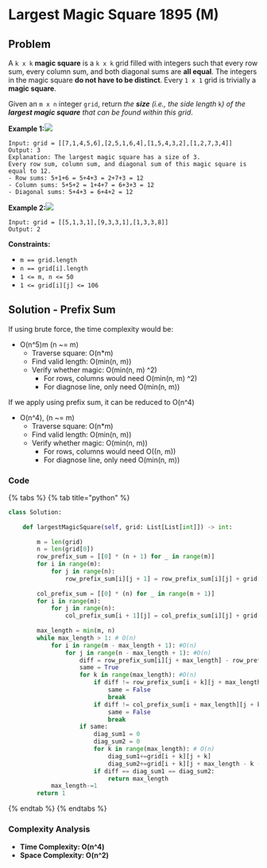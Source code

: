 # Largest Magic Square 1895 (M)

## Problem



A `k x k` **magic square** is a `k x k` grid filled with integers such that every row sum, every column sum, and both diagonal sums are **all equal**. The integers in the magic square **do not have to be distinct**. Every `1 x 1` grid is trivially a **magic square**.

Given an `m x n` integer `grid`, return _the **size** (i.e., the side length_ `k`_) of the **largest magic square** that can be found within this grid_.

**Example 1:**![](https://assets.leetcode.com/uploads/2021/05/29/magicsquare-grid.jpg)

```
Input: grid = [[7,1,4,5,6],[2,5,1,6,4],[1,5,4,3,2],[1,2,7,3,4]]
Output: 3
Explanation: The largest magic square has a size of 3.
Every row sum, column sum, and diagonal sum of this magic square is equal to 12.
- Row sums: 5+1+6 = 5+4+3 = 2+7+3 = 12
- Column sums: 5+5+2 = 1+4+7 = 6+3+3 = 12
- Diagonal sums: 5+4+3 = 6+4+2 = 12
```

**Example 2:**![](https://assets.leetcode.com/uploads/2021/05/29/magicsquare2-grid.jpg)

```
Input: grid = [[5,1,3,1],[9,3,3,1],[1,3,3,8]]
Output: 2
```

**Constraints:**

* `m == grid.length`
* `n == grid[i].length`
* `1 <= m, n <= 50`
* `1 <= grid[i][j] <= 106`

## Solution - Prefix Sum

If using brute force, the time complexity would be:

* O(n^5)m (n \~= m)
  * Traverse square: O(n\*m)
  * Find valid length: O(min(n, m))
  * Verify whether magic: O(min(n, m) ^2)
    * For rows, columns would need O(min(n, m) ^2)
    * For diagnose line, only need O(min(n, m))

If we apply using prefix sum, it can be reduced to O(n^4)

* O(n^4), (n \~= m)
  * Traverse square: O(n\*m)
  * Find valid length: O(min(n, m))
  * Verify whether magic: O(min(n, m))
    * For rows, columns would need O((n, m))
    * For diagnose line, only need O(min(n, m))

### Code

{% tabs %}
{% tab title="python" %}
```python
class Solution:
    
    def largestMagicSquare(self, grid: List[List[int]]) -> int:
        
        m = len(grid)
        n = len(grid[0])
        row_prefix_sum = [[0] * (n + 1) for _ in range(m)]
        for i in range(m):
            for j in range(n):
                row_prefix_sum[i][j + 1] = row_prefix_sum[i][j] + grid[i][j]
        
        col_prefix_sum = [[0] * (n) for _ in range(m + 1)]
        for i in range(m):
            for j in range(n):
                col_prefix_sum[i + 1][j] = col_prefix_sum[i][j] + grid[i][j]
                
        max_length = min(m, n)
        while max_length > 1: # O(n)
            for i in range(m - max_length + 1): #O(n)
                for j in range(n - max_length + 1): #O(n)
                    diff = row_prefix_sum[i][j + max_length] - row_prefix_sum[i][j]
                    same = True
                    for k in range(max_length): #O(n)
                        if diff != row_prefix_sum[i + k][j + max_length] - row_prefix_sum[i + k][j]:
                            same = False
                            break
                        if diff != col_prefix_sum[i + max_length][j + k] - col_prefix_sum[i][j + k]:
                            same = False
                            break
                    if same:
                        diag_sum1 = 0
                        diag_sum2 = 0
                        for k in range(max_length): # O(n)
                            diag_sum1+=grid[i + k][j + k]
                            diag_sum2+=grid[i + k][j + max_length - k - 1]
                        if diff == diag_sum1 == diag_sum2:
                            return max_length
            max_length-=1
        return 1
```
{% endtab %}
{% endtabs %}

### Complexity Analysis

* **Time Complexity: O(n^4)**
* **Space Complexity: O(n^2)**
